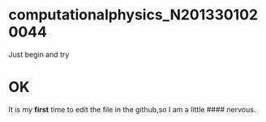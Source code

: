 # computationalphysics_N2013301020044
Just begin and try

**OK** 
======
It is my **first** time to edit the file in the github,so I am a little #### <i class="icon-people"></i>nervous.
